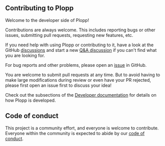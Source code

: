 ## Contributing to Plopp

Welcome to the developer side of Plopp!

Contributions are always welcome.
This includes reporting bugs or other issues, submitting pull requests, requesting new features, etc.

If you need help with using Plopp or contributing to it, have a look at the GitHub [discussions](https://github.com/scipp/plopp/discussions) and start a new [Q&A discussion](https://github.com/scipp/plopp/discussions/categories/q-a) if you can't find what you are looking for.

For bug reports and other problems, please open an [issue](https://github.com/scipp/plopp/issues/new) in GitHub.

You are welcome to submit pull requests at any time.
But to avoid having to make large modifications during review or even have your PR rejected, please first open an issue first to discuss your idea!

Check out the subsections of the [Developer documentation](https://scipp.github.io/plopp/developer/index.html) for details on how Plopp is developed.

## Code of conduct

This project is a community effort, and everyone is welcome to contribute.
Everyone within the community is expected to abide by our [code of conduct](https://github.com/scipp/plopp/blob/main/CODE_OF_CONDUCT.md).

